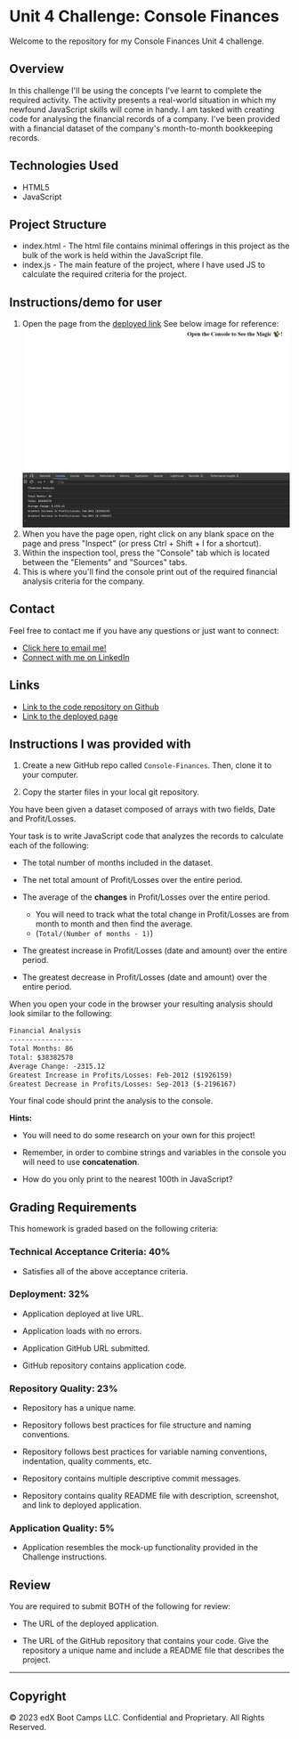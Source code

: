 # Unit 4 Challenge: Console Finances

Welcome to the repository for my Console Finances Unit 4 challenge.

## Overview

In this challenge I'll be using the concepts I've learnt to complete the required activity. The activity presents a real-world situation in which my newfound JavaScript skills will come in handy. I am tasked with creating code for analysing the financial records of a company. I've been provided with a financial dataset of the company's month-to-month bookkeeping records.

## Technologies Used

* HTML5
* JavaScript

## Project Structure

* index.html - The html file contains minimal offerings in this project as the bulk of the work is held within the JavaScript file.
* index.js - The main feature of the project, where I have used JS to calculate the required criteria for the project.

## Instructions/demo for user

1. Open the page from the [deployed link](https://aaron1490.github.io/Console-Finances/) See below image for reference:
![page demo](./images/demo.jpg)
2. When you have the page open, right click on any blank space on the page and press "Inspect" (or press Ctrl + Shift + I for a shortcut).
3. Within the inspection tool, press the "Console" tab which is located between the "Elements" and "Sources" tabs.
4. This is where you'll find the console print out of the required financial analysis criteria for the company.


## Contact

Feel free to contact me if you have any questions or just want to connect:
* [Click here to email me!](mailto:aaronarmstrong1490@gmail.com)
* [Connect with me on LinkedIn](https://www.linkedin.com/in/aaron-armstrong-%E8%89%BE%E4%BF%8A%E6%A8%82-80986ba5/)


## Links

* [Link to the code repository on Github](https://github.com/aaron1490/Console-Finances)
* [Link to the deployed page](https://aaron1490.github.io/Console-Finances/)


## Instructions I was provided with

1. Create a new GitHub repo called `Console-Finances`. Then, clone it to your computer.

2. Copy the starter files in your local git repository.

You have been given a dataset composed of arrays with two fields, Date and Profit/Losses.

Your task is to write JavaScript code that analyzes the records to calculate each of the following:

* The total number of months included in the dataset.

* The net total amount of Profit/Losses over the entire period.

* The average of the **changes** in Profit/Losses over the entire period.
  * You will need to track what the total change in Profit/Losses are from month to month and then find the average.
  * (`Total/(Number of months - 1)`)

* The greatest increase in Profit/Losses (date and amount) over the entire period.

* The greatest decrease in Profit/Losses (date and amount) over the entire period.

When you open your code in the browser your resulting analysis should look similar to the following:

  ```text
  Financial Analysis 
  ----------------
  Total Months: 86
  Total: $38382578
  Average Change: -2315.12
  Greatest Increase in Profits/Losses: Feb-2012 ($1926159)
  Greatest Decrease in Profits/Losses: Sep-2013 ($-2196167)
  ```

Your final code should print the analysis to the console.

**Hints:**

* You will need to do some research on your own for this project!

* Remember, in order to combine strings and variables in the console you will need to use **concatenation**.

* How do you only print to the nearest 100th in JavaScript?

## Grading Requirements

This homework is graded based on the following criteria:

### Technical Acceptance Criteria: 40%

* Satisfies all of the above acceptance criteria.

### Deployment: 32%

* Application deployed at live URL.

* Application loads with no errors.

* Application GitHub URL submitted.

* GitHub repository contains application code.

### Repository Quality: 23%

* Repository has a unique name.

* Repository follows best practices for file structure and naming conventions.

* Repository follows best practices for variable naming conventions, indentation, quality comments, etc.

* Repository contains multiple descriptive commit messages.

* Repository contains quality README file with description, screenshot, and link to deployed application.

### Application Quality: 5%

* Application resembles the mock-up functionality provided in the Challenge instructions.

## Review

You are required to submit BOTH of the following for review:

* The URL of the deployed application.

* The URL of the GitHub repository that contains your code. Give the repository a unique name and include a README file that describes the project.

---

## Copyright

© 2023 edX Boot Camps LLC. Confidential and Proprietary. All Rights Reserved.
